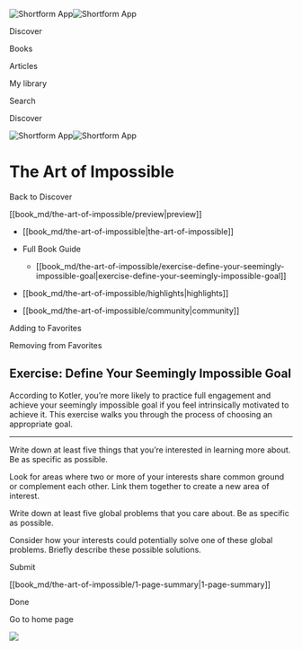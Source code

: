 ![Shortform App](/img/logo.36a2399e.svg)![Shortform App](/img/logo-dark.70c1b072.svg)

Discover

Books

Articles

My library

Search

Discover

![Shortform App](/img/logo.36a2399e.svg)![Shortform App](/img/logo-dark.70c1b072.svg)

# The Art of Impossible

Back to Discover

[[book_md/the-art-of-impossible/preview|preview]]

  * [[book_md/the-art-of-impossible|the-art-of-impossible]]
  * Full Book Guide

    * [[book_md/the-art-of-impossible/exercise-define-your-seemingly-impossible-goal|exercise-define-your-seemingly-impossible-goal]]
  * [[book_md/the-art-of-impossible/highlights|highlights]]
  * [[book_md/the-art-of-impossible/community|community]]



Adding to Favorites 

Removing from Favorites 

## Exercise: Define Your Seemingly Impossible Goal

According to Kotler, you’re more likely to practice full engagement and achieve your seemingly impossible goal if you feel intrinsically motivated to achieve it. This exercise walks you through the process of choosing an appropriate goal.

* * *

Write down at least five things that you’re interested in learning more about. Be as specific as possible.

Look for areas where two or more of your interests share common ground or complement each other. Link them together to create a new area of interest.

Write down at least five global problems that you care about. Be as specific as possible.

Consider how your interests could potentially solve one of these global problems. Briefly describe these possible solutions.

Submit 

[[book_md/the-art-of-impossible/1-page-summary|1-page-summary]]

Done

Go to home page 

![](https://bat.bing.com/action/0?ti=56018282&Ver=2&mid=9a0866e7-e646-45ee-9555-1d489f181f1e&sid=1711133063fa11eebdec89a8b8ae3bbc&vid=171147a063fa11eea7440fcfeb230d96&vids=0&msclkid=N&pi=0&lg=en-US&sw=800&sh=600&sc=24&nwd=1&tl=Shortform%20%7C%20Book&p=https%3A%2F%2Fwww.shortform.com%2Fapp%2Fbook%2Fthe-art-of-impossible%2Fexercise-define-your-seemingly-impossible-goal&r=&lt=365&evt=pageLoad&sv=1&rn=265748)
